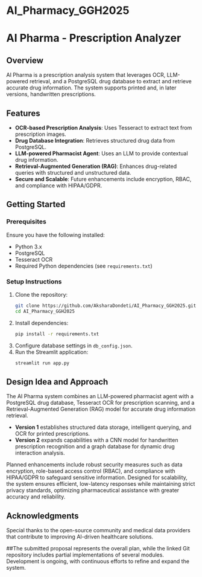 # AI_Pharmacy_GGH2025
# AI Pharma - Prescription Analyzer

## Overview
AI Pharma is a prescription analysis system that leverages OCR, LLM-powered retrieval, and a PostgreSQL drug database to extract and retrieve accurate drug information. The system supports printed and, in later versions, handwritten prescriptions.

## Features
- **OCR-based Prescription Analysis**: Uses Tesseract to extract text from prescription images.
- **Drug Database Integration**: Retrieves structured drug data from PostgreSQL.
- **LLM-powered Pharmacist Agent**: Uses an LLM to provide contextual drug information.
- **Retrieval-Augmented Generation (RAG)**: Enhances drug-related queries with structured and unstructured data.
- **Secure and Scalable**: Future enhancements include encryption, RBAC, and compliance with HIPAA/GDPR.

## Getting Started
### Prerequisites
Ensure you have the following installed:
- Python 3.x
- PostgreSQL
- Tesseract OCR
- Required Python dependencies (see `requirements.txt`)

### Setup Instructions
1. Clone the repository:
   ```sh
   git clone https://github.com/AksharaDondeti/AI_Pharmacy_GGH2025.git
   cd AI_Pharmacy_GGH2025
   
2. Install dependencies:
   ```sh
   pip install -r requirements.txt
   ```
3. Configure database settings in `db_config.json`.
4. Run the Streamlit application:
   ```sh
   streamlit run app.py
   ```

## Design Idea and Approach
The AI Pharma system combines an LLM-powered pharmacist agent with a PostgreSQL drug database, Tesseract OCR for prescription scanning, and a Retrieval-Augmented Generation (RAG) model for accurate drug information retrieval.

- **Version 1** establishes structured data storage, intelligent querying, and OCR for printed prescriptions.
- **Version 2** expands capabilities with a CNN model for handwritten prescription recognition and a graph database for dynamic drug interaction analysis.

Planned enhancements include robust security measures such as data encryption, role-based access control (RBAC), and compliance with HIPAA/GDPR to safeguard sensitive information. Designed for scalability, the system ensures efficient, low-latency responses while maintaining strict privacy standards, optimizing pharmaceutical assistance with greater accuracy and reliability.


## Acknowledgments
Special thanks to the open-source community and medical data providers that contribute to improving AI-driven healthcare solutions.

##The submitted proposal represents the overall plan, while the linked Git repository includes partial implementations of several modules. Development is ongoing, with continuous efforts to refine and expand the system.

